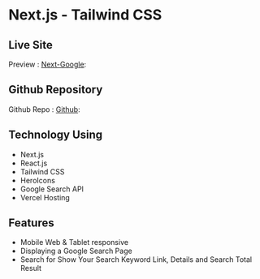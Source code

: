 # Next.js - Tailwind CSS

## Live Site

Preview : [Next-Google](https://next-google-ten.vercel.app/):

## Github Repository

Github Repo : [Github](https://github.com/tanvir-shakil/next-google):

## Technology Using

- Next.js
- React.js
- Tailwind CSS
- HeroIcons
- Google Search API
- Vercel Hosting

## Features

- Mobile Web & Tablet responsive
- Displaying a Google Search Page
- Search for Show Your Search Keyword Link, Details and Search Total Result
